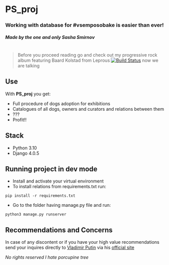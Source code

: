 # PS_proj
### Working with database for #vsemposobake is easier than ever!
##### _Made by the one and only Sasha Smirnov_
# 

> Before you proceed reading go and check out my progressive rock album
> featuring Baard Kolstad from Leprous
[![Build Status](https://s3.amazonaws.com/static.beavercountyradio.com/wp-content/uploads/2020/02/29173054/listen_now.png)](https://taplink.cc/pristinekidsband)
> now we are talking

## Use

With __PS_proj__ you get:

- Full procedure of dogs adoption for exhibitions
- Catalogues of all dogs, owners and curators and relations between them
- ???
- Profit!!

## Stack

- Python 3.10
- Django 4.0.5

## Running project in dev mode
- Install and activate your virtual environment
- To install relations from requirements.txt run:
```
pip install -r requirements.txt
``` 
- Go to the folder having manage.py file and run:
```
python3 manage.py runserver
```
## Recommendations and Concerns 

In case of any discontent or if you have your high value recommendations
send your inquires directly to [Vladimir Putin] via his [official site][df1]

_No rights reserved_
_I hate porcupine tree_

   [Vladimir Putin]: <https://ru.wikipedia.org/wiki/Путин,_Владимир_Владимирович>
   [df1]: <http://www.kremlin.ru>
